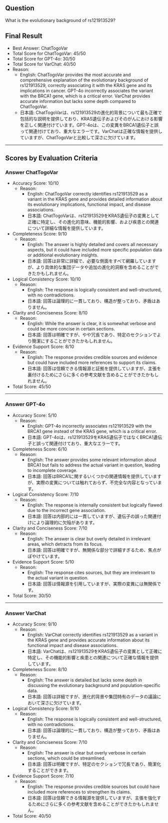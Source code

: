 ## Question

What is the evolutionary background of rs121913529?

## Final Result

- Best Answer: ChatTogoVar
- Total Score for ChatTogoVar: 45/50
- Total Score for GPT-4o: 30/50
- Total Score for VarChat: 40/50
- Reason:
  - English: ChatTogoVar provides the most accurate and comprehensive explanation of the evolutionary background of rs121913529, correctly associating it with the KRAS gene and its implications in cancer. GPT-4o incorrectly associates the variant with the BRCA1 gene, which is a critical error. VarChat provides accurate information but lacks some depth compared to ChatTogoVar.
  - 日本語: ChatTogoVarは、rs121913529の進化的背景について最も正確で包括的な説明を提供しており、KRAS遺伝子およびそのがんにおける影響を正しく関連付けています。GPT-4oは、この変異をBRCA1遺伝子と誤って関連付けており、重大なエラーです。VarChatは正確な情報を提供していますが、ChatTogoVarと比較して深さに欠けています。

---

## Scores by Evaluation Criteria

### Answer ChatTogoVar
- Accuracy Score: 10/10
  - Reason: 
    - English: ChatTogoVar correctly identifies rs121913529 as a variant in the KRAS gene and provides detailed information about its evolutionary implications, functional impact, and disease associations.
    - 日本語: ChatTogoVarは、rs121913529をKRAS遺伝子の変異として正確に特定し、その進化的意味、機能的影響、および疾患との関連について詳細な情報を提供しています。
- Completeness Score: 9/10
  - Reason: 
    - English: The answer is highly detailed and covers all necessary aspects, but it could have included more specific population data or additional evolutionary insights.
    - 日本語: 回答は非常に詳細で、必要な側面をすべて網羅していますが、より具体的な集団データや追加の進化的洞察を含めることができたかもしれません。
- Logical Consistency Score: 10/10
  - Reason: 
    - English: The response is logically consistent and well-structured, with no contradictions.
    - 日本語: 回答は論理的に一貫しており、構造が整っており、矛盾はありません。
- Clarity and Conciseness Score: 8/10
  - Reason: 
    - English: While the answer is clear, it is somewhat verbose and could be more concise in certain sections.
    - 日本語: 回答は明確ですが、やや冗長であり、特定のセクションでより簡潔にすることができたかもしれません。
- Evidence Support Score: 8/10
  - Reason: 
    - English: The response provides credible sources and evidence but could have included more references to support its claims.
    - 日本語: 回答は信頼できる情報源と証拠を提供していますが、主張を裏付けるためにさらに多くの参考文献を含めることができたかもしれません。
- Total Score: 45/50

---

### Answer GPT-4o
- Accuracy Score: 5/10
  - Reason: 
    - English: GPT-4o incorrectly associates rs121913529 with the BRCA1 gene instead of the KRAS gene, which is a critical error.
    - 日本語: GPT-4oは、rs121913529をKRAS遺伝子ではなくBRCA1遺伝子と誤って関連付けており、重大なエラーです。
- Completeness Score: 6/10
  - Reason: 
    - English: The answer provides some relevant information about BRCA1 but fails to address the actual variant in question, leading to incomplete coverage.
    - 日本語: 回答はBRCA1に関するいくつかの関連情報を提供していますが、実際の変異については触れておらず、不完全な内容となっています。
- Logical Consistency Score: 7/10
  - Reason: 
    - English: The response is internally consistent but logically flawed due to the incorrect gene association.
    - 日本語: 回答は内部的には一貫していますが、遺伝子の誤った関連付けにより論理的に欠陥があります。
- Clarity and Conciseness Score: 7/10
  - Reason: 
    - English: The answer is clear but overly detailed in irrelevant areas, which detracts from its focus.
    - 日本語: 回答は明確ですが、無関係な部分で詳細すぎるため、焦点がぼやけています。
- Evidence Support Score: 5/10
  - Reason: 
    - English: The response cites sources, but they are irrelevant to the actual variant in question.
    - 日本語: 回答は情報源を引用していますが、実際の変異には無関係です。
- Total Score: 30/50

---

### Answer VarChat
- Accuracy Score: 9/10
  - Reason: 
    - English: VarChat correctly identifies rs121913529 as a variant in the KRAS gene and provides accurate information about its functional impact and disease associations.
    - 日本語: VarChatは、rs121913529をKRAS遺伝子の変異として正確に特定し、その機能的影響と疾患との関連について正確な情報を提供しています。
- Completeness Score: 8/10
  - Reason: 
    - English: The answer is detailed but lacks some depth in discussing the evolutionary background and population-specific data.
    - 日本語: 回答は詳細ですが、進化的背景や集団特有のデータの議論において深さに欠けています。
- Logical Consistency Score: 9/10
  - Reason: 
    - English: The response is logically consistent and well-structured, with no contradictions.
    - 日本語: 回答は論理的に一貫しており、構造が整っており、矛盾はありません。
- Clarity and Conciseness Score: 7/10
  - Reason: 
    - English: The answer is clear but overly verbose in certain sections, which could be streamlined.
    - 日本語: 回答は明確ですが、特定のセクションで冗長であり、簡潔化することができます。
- Evidence Support Score: 7/10
  - Reason: 
    - English: The response provides credible sources but could have included more references to strengthen its claims.
    - 日本語: 回答は信頼できる情報源を提供していますが、主張を強化するためにさらに多くの参考文献を含めることができたかもしれません。
- Total Score: 40/50